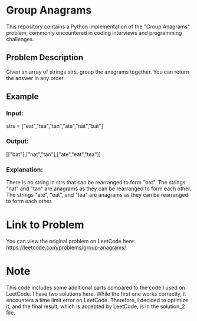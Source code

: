 # Group Anagrams

This repository contains a Python implementation of the "Group Anagrams" problem, commonly encountered in coding interviews and programming challenges.

## Problem Description

Given an array of strings strs, group the anagrams together. You can return the answer in any order.


## Example
### Input:
strs = ["eat","tea","tan","ate","nat","bat"]
### Output:
[["bat"],["nat","tan"],["ate","eat","tea"]]
### Explanation:
There is no string in strs that can be rearranged to form "bat".
The strings "nat" and "tan" are anagrams as they can be rearranged to form each other.
The strings "ate", "eat", and "tea" are anagrams as they can be rearranged to form each other.


# Link to Problem
You can view the original problem on LeetCode here: https://leetcode.com/problems/group-anagrams/

# Note
This code includes some additional parts compared to the code I used on LeetCode.
I have two solutions here. While the first one works correctly, it encounters a time limit error on LeetCode. Therefore, I decided to optimize it, and the final result, which is accepted by LeetCode, is in the solution_2 file.





